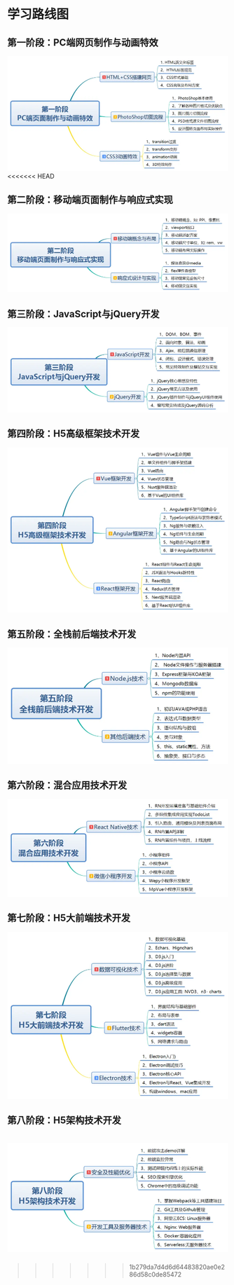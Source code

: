 # 学习路线图

## 第一阶段：PC端网页制作与动画特效
![D1.webp](./D1.webp "第一阶段")
<<<<<<< HEAD

## 第二阶段：移动端页面制作与响应式实现
![D2.webp](./D2.webp "第二阶段")

## 第三阶段：JavaScript与jQuery开发
![D3.webp](./D3.webp "第三阶段")

## 第四阶段：H5高级框架技术开发
![D4.webp](./D4.webp "第四阶段")

## 第五阶段：全栈前后端技术开发
![D5.webp](./D5.webp "第五阶段")

## 第六阶段：混合应用技术开发
![D6.webp](./D6.webp "第六阶段")

## 第七阶段：H5大前端技术开发
![D7.webp](./D7.webp "第七阶段")

## 第八阶段：H5架构技术开发
![D8.webp](./D8.webp "第八阶段")
=======
>>>>>>> 1b279da7d4d6d64483820ae0e286d58c0de85472
